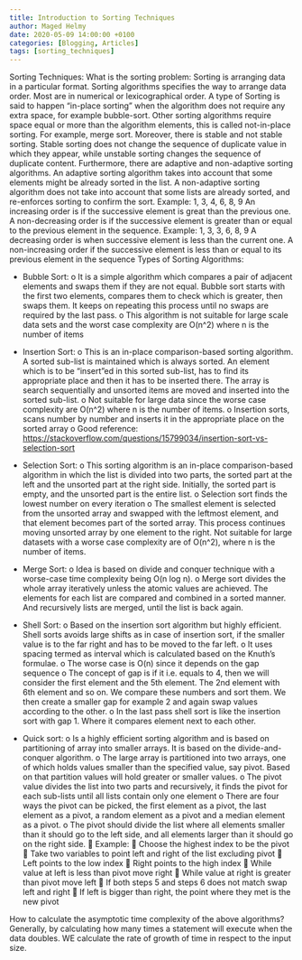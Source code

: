 ```yaml
---
title: Introduction to Sorting Techniques
author: Maged Helmy
date: 2020-05-09 14:00:00 +0100
categories: [Blogging, Articles]
tags: [sorting_techniques]
---
```


Sorting Techniques:
What is the sorting problem: Sorting is arranging data in a particular format. Sorting algorithms specifies the way to arrange data order. Most are in numerical or lexicographical order. A type of Sorting is said to happen “in-place sorting” when the algorithm does not require any extra space, for example bubble-sort. Other sorting algorithms require space equal or more than the algorithm elements, this is called not-in-place sorting. For example, merge sort.
Moreover, there is stable and not stable sorting. Stable sorting does not change the sequence of duplicate value in which they appear, while unstable sorting changes the sequence of duplicate content.
Furthermore, there are adaptive and non-adaptive sorting algorithms. An adaptive sorting algorithm takes into account that some elements might be already sorted in the list. A non-adaptive sorting algorithm does not take into account that some lists are already sorted, and re-enforces sorting to confirm the sort. Example: 1, 3, 4, 6, 8, 9
An increasing order is if the successive element is great than the previous one.
A non-decreasing order is if the successive element is greater than or equal to the previous element in the sequence. Example: 1, 3, 3, 6, 8, 9
A decreasing order is when successive element is less than the current one.
A non-increasing order if the successive element is less than or equal to its previous element in the sequence
Types of Sorting Algorithms:

-	Bubble Sort:
o	It is a simple algorithm which compares a pair of adjacent elements and swaps them if they are not equal. Bubble sort starts with the first two elements, compares them to check which is greater, then swaps them. It keeps on repeating this process until no swaps are required by the last pass.
o	This algorithm is not suitable for large scale data sets and the worst case complexity are O(n^2) where n is the number of items

-	Insertion Sort:
o	This is an in-place comparison-based sorting algorithm. A sorted sub-list is maintained which is always sorted. An element which is to be “insert”ed in this sorted sub-list, has to find its appropriate place and then it has to be inserted there. The array is search sequentially and unsorted items are moved and inserted into the sorted sub-list.
o	Not suitable for large data since the worse case complexity are O(n^2) where n is the number of items.
o	Insertion sorts, scans number by number and inserts it in the appropriate place on the sorted array
o	Good reference: https://stackoverflow.com/questions/15799034/insertion-sort-vs-selection-sort
-	Selection Sort:
o	This sorting algorithm is an in-place comparison-based algorithm in which the list is divided into two parts, the sorted part at the left and the unsorted part at the right side. Initially, the sorted part is empty, and the unsorted part is the entire list.
o	Selection sort finds the lowest number on every iteration
o	The smallest element is selected from the unsorted array and swapped with the leftmost element, and that element becomes part of the sorted array. This process continues moving unsorted array by one element to the right. Not suitable for large datasets with a worse case complexity are of O(n^2), where n is the number of items.
-	Merge Sort:
o	Idea is based on divide and conquer technique with a worse-case time complexity being O(n log n).
o	Merge sort divides the whole array iteratively unless the atomic values are achieved. The elements for each list are compared and combined in a sorted manner. And recursively lists are merged, until the list is back again.
-	Shell Sort:
o	Based on the insertion sort algorithm but highly efficient. Shell sorts avoids large shifts as in case of insertion sort, if the smaller value is to the far right and has to be moved to the far left.
o	It uses spacing termed as interval which is calculated based on the Knuth’s formulae.
o	The worse case is O(n) since it depends on the gap sequence
o	The concept of gap is if it i.e. equals to 4, then we will consider the first element and the 5th element. The 2nd element with 6th element and so on. We compare these numbers and sort them. We then create a smaller gap for example 2 and again swap values according to the other.
o	In the last pass shell sort is like the insertion sort with gap 1. Where it compares element next to each other.
-	Quick sort:
o	Is a highly efficient sorting algorithm and is based on partitioning of array into smaller arrays. It is based on the divide-and-conquer algorithm.
o	The large array is partitioned into two arrays, one of which holds values smaller than the specified value, say pivot. Based on that partition values will hold greater or smaller values.
o	The pivot value divides the list into two parts and recursively, it finds the pivot for each sub-lists until all lists contain only one element
o	There are four ways the pivot can be picked, the first element as a pivot, the last element as a pivot, a random element as a pivot and a median element as a pivot.
o	The pivot should divide the list where all elements smaller than it should go to the left side, and all elements larger than it should go on the right side.
	Example:
	Choose the highest index to be the pivot
	Take two variables to point left and right of the list excluding pivot
	Left points to the low index
	Right points to the high index
	While value at left is less than pivot move right
	While value at right is greater than pivot move left
	If both steps 5 and steps 6 does not match swap left and right
	If left is bigger than right, the point where they met is the new pivot

How to calculate the asymptotic time complexity of the above algorithms?
Generally, by calculating how many times a statement will execute when the data doubles.  WE calculate the rate of growth of time in respect to the input size.
